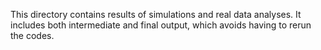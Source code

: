 This directory contains results of simulations and real data analyses. It includes both intermediate and final output, which avoids having to rerun the codes. 



